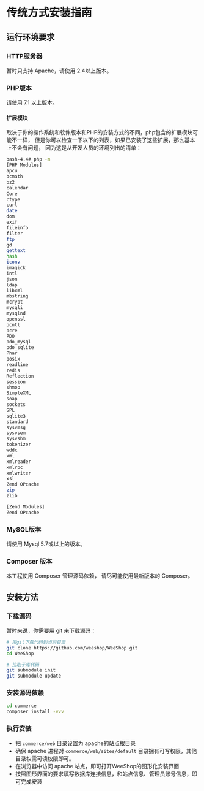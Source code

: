 # 传统方式安装指南

## 运行环境要求

### HTTP服务器

暂时只支持 Apache，请使用 2.4以上版本。

### PHP版本

请使用 7.1 以上版本。

#### 扩展模块

取决于你的操作系统和软件版本和PHP的安装方式的不同，php包含的扩展模块可能不一样，
但是你可以检查一下以下的列表，如果已安装了这些扩展，那么基本上不会有问题，
因为这是从开发人员的环境列出的清单：

```bash
bash-4.4# php -m
[PHP Modules]
apcu
bcmath
bz2
calendar
Core
ctype
curl
date
dom
exif
fileinfo
filter
ftp
gd
gettext
hash
iconv
imagick
intl
json
ldap
libxml
mbstring
mcrypt
mysqli
mysqlnd
openssl
pcntl
pcre
PDO
pdo_mysql
pdo_sqlite
Phar
posix
readline
redis
Reflection
session
shmop
SimpleXML
soap
sockets
SPL
sqlite3
standard
sysvmsg
sysvsem
sysvshm
tokenizer
wddx
xml
xmlreader
xmlrpc
xmlwriter
xsl
Zend OPcache
zip
zlib

[Zend Modules]
Zend OPcache
```

### MySQL版本

请使用 Mysql 5.7或以上的版本。

### Composer 版本

本工程使用 Composer 管理源码依赖，
请尽可能使用最新版本的 Composer。

## 安装方法

### 下载源码

暂时来说，你需要用 git 来下载源码：

```bash
# 用git下载代码到当前目录
git clone https://github.com/weeshop/WeeShop.git
cd WeeShop

# 拉取子库代码
git submodule init
git submodule update
```

### 安装源码依赖

```bash
cd commerce
composer install -vvv
```

### 执行安装

- 把 `commerce/web` 目录设置为 apache的站点根目录
- 确保 apache 进程对 `commerce/web/sites/default` 目录拥有可写权限，其他目录权需可读权限即可。
- 在浏览器中访问 apache 站点，即可打开WeeShop的图形化安装界面
- 按照图形界面的要求填写数据库连接信息，和站点信息、管理员账号信息，即可完成安装